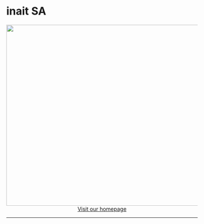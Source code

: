 # inait SA

<CENTER>
  <img width="1230" height="477" alt="inait-banner-web" src="https://github.com/user-attachments/assets/a80ad79e-0986-4edd-8b82-f7eb0abd3b13" />
  <a href="https://www.inait.ai/">Visit our homepage</a>
</CENTER>

----
